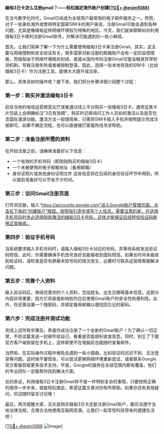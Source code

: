 **緬甸3日卡怎么注册gmail？——轻松搞定海外账户创建[[TG💪+ @esim1088](https://t.me/s/esim1088)]**

在当今数字化时代，Gmail已经成为全球用户最常用的电子邮件服务之一。然而，对于一些身处海外或使用特定国家SIM卡的用户来说，注册Gmail可能会遇到各种问题，尤其是像缅甸这样网络环境较为特殊的地区。今天，我们就来聊聊如何利用缅甸3日卡顺利注册Gmail账号，并解决可能遇到的一些小麻烦。

首先，让我们简单了解一下为什么需要使用缅甸3日卡来注册Gmail。其实，这主要与网络限制和安全验证有关。很多国家对新注册的邮箱账户会有一定的监控措施，而缅甸由于网络环境相对封闭，直接从国内号码注册Gmail可能会触发异常检测机制，导致注册失败或者被限制登录。因此，选择一张本地有效的SIM卡（比如缅甸3日卡）作为注册工具，能够大大提升成功率。

那么，具体该如何操作呢？接下来，我们将分步骤详细介绍整个过程：

### 第一步：购买并激活缅甸3日卡

前往当地的电信运营商营业厅或者通过线上平台购买一张缅甸3日卡。通常这类卡片包装上会明确标注“3日有效期”，购买时记得询问工作人员如何激活以及是否包含国际漫游功能。激活方法一般很简单，只需将SIM卡插入手机并按照提示完成注册即可。如果不确定流程，也可以直接拨打客服热线寻求帮助。

### 第二步：准备注册所需的资料

在开始注册之前，请确保准备好以下信息：
- 一个有效的手机号码（即刚刚购买的缅甸3日卡）
- 一个未被使用的电子邮箱地址（备用邮箱）
- 身份证照片或其他身份证明文件
这些信息将在后续的身份验证环节中用到，所以提前准备好可以节省不少时间。

### 第三步：访问Gmail注册页面

打开浏览器，输入“https://accounts.google.com”进入Google账户管理页面。点击右下角的“创建账户”按钮，按照指引逐步填写个人信息。需要注意的是，在选择手机号码时务必选择刚刚激活的缅甸3日卡号码，这样才能保证后续短信验证码能够正常接收。

### 第四步：验证手机号码

当系统要求输入手机号码时，请输入缅甸3日卡对应的号码，并等待系统发送验证码短信。此时，你需要确保手机信号良好且能接收到国际短信。如果长时间未能收到验证码，请检查是否有屏蔽未知号码的情况发生，必要时可联系运营商客服解决问题。

### 第五步：完善个人资料

输入验证码后，继续完善你的个人资料，包括姓名、出生日期等基本信息。这部分内容非常重要，因为它将直接影响到你日后使用Gmail账户的安全性和便利性。此外，你还需设置一个强密码，并绑定备用邮箱以便找回忘记的密码。

### 第六步：完成注册并测试功能

完成上述所有步骤后，恭喜你成功注册了一个全新的Gmail账户！为了确认一切正常，不妨试着发送一封邮件给自己，看看是否能顺利收发信息。同时，别忘了下载官方客户端安装在手机上，这样即使不在电脑前也能随时查看邮件。

当然啦，在实际操作过程中难免会遇到一些小插曲，比如验证码迟迟不到、无法登录等问题。这时候不要慌张，可以尝试更换网络环境重新尝试，或者联系Google官方客服获取更多技术支持。毕竟，Google的服务在全球范围内都有覆盖，他们的专业团队一定能帮你找到解决方案。

总的来说，利用缅甸3日卡注册Gmail并不是一件特别复杂的事情，只要按照正确的顺序一步步来，就能轻松搞定。希望这篇文章对你有所帮助，如果你还有其他疑问，欢迎随时留言讨论哦！

最后，再次提醒大家，无论是购买缅甸3日卡还是注册Gmail账户，都应当遵守当地法律法规，合理合法地使用互联网资源。让我们一起享受科技带来的便捷生活吧！

[[TG💪+ @esim1088](https://t.me/s/esim1088) ![Image](https://i.postimg.cc/4NQfJmqS/Snipaste-2025-05-13-00-14-12.png)]
